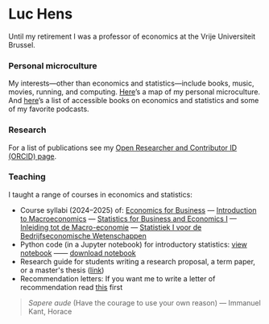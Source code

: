 # Luc Hens

Until my retirement I was a professor of economics at the Vrije Universiteit Brussel.  

### Personal microculture
My interests—other than economics and statistics—include books, music, movies, running, and computing.   [Here](about_me.html)’s a map of my personal microculture. And [here](book_recommendations.html)’s a list of accessible books on economics and statistics and some of my favorite podcasts.

### Research 
For a list of publications see my [Open Researcher and Contributor ID  (ORCID) page](https://orcid.org/0000-0003-4881-9317). 
 
### Teaching
I taught a range of courses in economics and statistics:
* Course syllabi (2024&ndash;2025) of:
 [Economics for Business](economics_for_business_syllabus_2024_2025.pdf) &mdash; [Introduction to Macroeconomics](introduction_to_macroeconomics_syllabus_2024_2025.pdf) &mdash; [Statistics for Business and Economics I](statistics_i_syllabus_2024_2025.pdf) &mdash; [Inleiding tot de Macro-economie](inleiding_tot_de_macro_economie_studiewijzer_2024_2025.pdf) &mdash; [Statistiek I voor de Bedrijfseconomische Wetenschappen](statistiek_i_studiewijzer_2024_2025.pdf)
 * Python code (in a Jupyter notebook) for introductory statistics: [view notebook](https://nbviewer.org/github/luc-hens/luc-hens.github.io/blob/main/statistics_i_using_python.ipynb#)  &mdash;&mdash; [download notebook](statistics_i_using_python.ipynb)
 * Research guide for students writing a research proposal, a term paper, or a master's thesis ([link](guide.html))
 * Recommendation letters: If you want me to write a letter of recommendation read [this](recommendation.html) first 


> *Sapere aude* (Have the courage to use your own reason) &mdash; Immanuel Kant, Horace